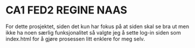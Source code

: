 # CA1 FED2 REGINE NAAS

For dette prosjektet, siden det kun har fokus på at siden skal se bra ut men ikke ha noen særlig funksjonalitet så valgte jeg å sette log-in siden som index.html for å gjøre prosessen litt enklere for meg selv. 


